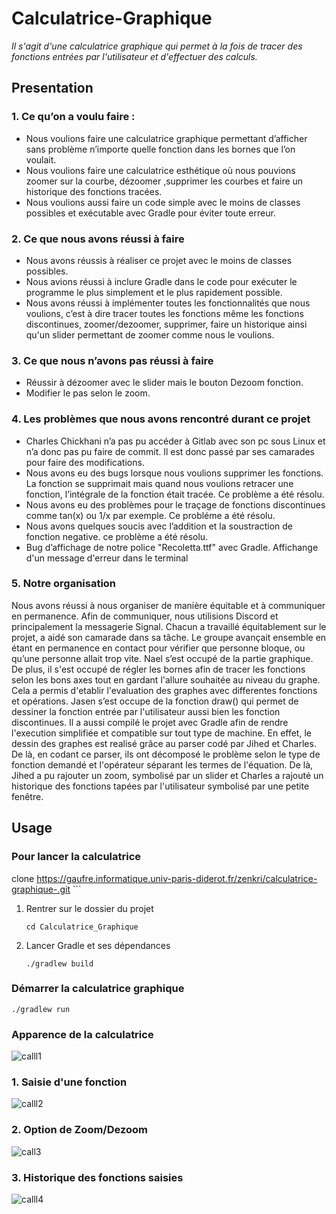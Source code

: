 # Calculatrice-Graphique

*Il s'agit d'une calculatrice graphique qui permet à la fois de tracer des fonctions entrées par l'utilisateur et d'effectuer des calculs.*

## Presentation

###  1.  Ce qu’on a voulu faire :

- Nous voulions faire une calculatrice graphique permettant d’afficher sans problème n’importe quelle fonction dans les bornes que l’on voulait. 
- Nous voulions faire une calculatrice esthétique où nous pouvions zoomer sur la courbe, dézoomer ,supprimer les courbes et faire un historique des fonctions tracées. 
- Nous voulions aussi faire un code simple avec le moins de classes possibles et exécutable avec Gradle pour éviter toute erreur.

 
###  2.  Ce que nous avons réussi à faire

- Nous avons réussis à réaliser ce projet avec le moins de classes possibles.
- Nous avions réussi à inclure Gradle dans le code pour exécuter le programme le plus simplement et le plus rapidement possible.
- Nous avons réussi à implémenter toutes les fonctionnalités que nous voulions, c’est à dire tracer toutes les fonctions même les fonctions discontinues, zoomer/dezoomer, supprimer, faire un historique ainsi qu'un slider permettant de zoomer comme nous le voulions. 

###  3.  Ce que nous n’avons pas réussi à faire 

- Réussir à dézoomer avec le slider mais le bouton Dezoom fonction.
- Modifier le pas selon le zoom.

###  4.  Les problèmes que nous avons rencontré durant ce projet 

- Charles Chickhani n’a pas pu accéder à Gitlab avec son pc sous Linux et n’a donc pas pu faire de commit. Il est donc passé par ses camarades pour faire des modifications. 
- Nous avons eu des bugs lorsque nous voulions supprimer les fonctions. La fonction se supprimait mais quand nous voulions retracer une fonction, l’intégrale de la fonction était tracée. Ce problème a été résolu. 
- Nous avons eu des problèmes pour le traçage de fonctions discontinues comme tan(x) ou 1/x par exemple. Ce probléme a été résolu.
- Nous avons quelques soucis avec l’addition et la soustraction de fonction negative. ce problème a été résolu.
- Bug d’affichage de notre police "Recoletta.ttf" avec Gradle. Affichange d'un message d'erreur dans le terminal

###  5. Notre organisation 

 Nous avons réussi à nous organiser de manière équitable et à communiquer en permanence. Afin de communiquer, nous utilisions Discord et principalement la messagerie Signal. Chacun a travaillé équitablement sur le projet, a aidé son camarade dans sa tâche. Le groupe avançait ensemble en étant en permanence en contact pour vérifier que personne bloque, ou qu’une personne allait trop vite. 
 Nael s’est occupé de la partie graphique. De plus, il s'est occupé de régler les bornes afin de tracer les fonctions selon les bons axes tout en gardant l'allure souhaitée au niveau du graphe.
Cela a permis d'etablir l'evaluation des graphes avec differentes fonctions et opérations.
 Jasen s’est occupe de la fonction draw() qui permet de dessiner la fonction entrée par l'utilisateur aussi bien les fonction discontinues. Il a aussi compilé le projet avec Gradle afin de rendre l'execution simplifiée et compatible sur tout type de machine.
 En effet, le dessin des graphes est realisé grâce au parser codé par Jihed et Charles.
De là, en codant ce parser, ils ont décomposé le problème selon le type de fonction demandé et l'opérateur séparant les termes de l'équation.
De là, Jihed a pu rajouter un zoom, symbolisé par un slider et Charles a rajouté un historique des fonctions tapées par l'utilisateur symbolisé par une petite fenêtre.




## Usage

### Pour lancer la calculatrice

clone https://gaufre.informatique.univ-paris-diderot.fr/zenkri/calculatrice-graphique-.git
    ```
1.  Rentrer sur le dossier du projet
    ```
    cd Calculatrice_Graphique
    ```

2.  Lancer Gradle et ses dépendances
    ```
    ./gradlew build
    ```

### Démarrer la calculatrice graphique
    ./gradlew run


###  Apparence de la calculatrice

![calll1](https://user-images.githubusercontent.com/39710677/116599703-b8d9ce80-a928-11eb-8137-76fd6548efab.jpg)

### 1. Saisie d'une fonction

![calll2](https://user-images.githubusercontent.com/39710677/116599817-dc047e00-a928-11eb-90c0-9464b2a91b4f.jpg)

### 2. Option de Zoom/Dezoom

![call3](https://user-images.githubusercontent.com/39710677/116599823-de66d800-a928-11eb-81ca-e54780601463.jpg)

### 3. Historique des fonctions saisies

![calll4](https://user-images.githubusercontent.com/39710677/116599831-e0309b80-a928-11eb-831c-1868287138d7.jpg)
